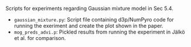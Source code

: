 Scripts for experiments regarding Gaussian mixture model in Sec 5.4.

- `gaussian_mixture.py`: Script file containing d3p/NumPyro code for running the exeriment and create the plot shown in the paper.
- `mog_preds_advi.p`: Pickled results from running the experiment in Jälkö et al. for comparison.
